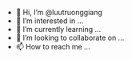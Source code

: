 - 👋 Hi, I’m @luutruonggiang
- 👀 I’m interested in ...
- 🌱 I’m currently learning ...
- 💞️ I’m looking to collaborate on ...
- 📫 How to reach me ...

<!---
luutruonggiang/luutruonggiang is a ✨ special ✨ repository because its `README.md` (this file) appears on your GitHub profile.
You can click the Preview link to take a look at your changes.
--->
